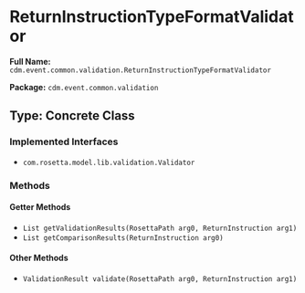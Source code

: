 # ReturnInstructionTypeFormatValidator

**Full Name:** `cdm.event.common.validation.ReturnInstructionTypeFormatValidator`

**Package:** `cdm.event.common.validation`

## Type: Concrete Class

### Implemented Interfaces

- `com.rosetta.model.lib.validation.Validator`

### Methods

#### Getter Methods

- `List getValidationResults(RosettaPath arg0, ReturnInstruction arg1)`
- `List getComparisonResults(ReturnInstruction arg0)`

#### Other Methods

- `ValidationResult validate(RosettaPath arg0, ReturnInstruction arg1)`

